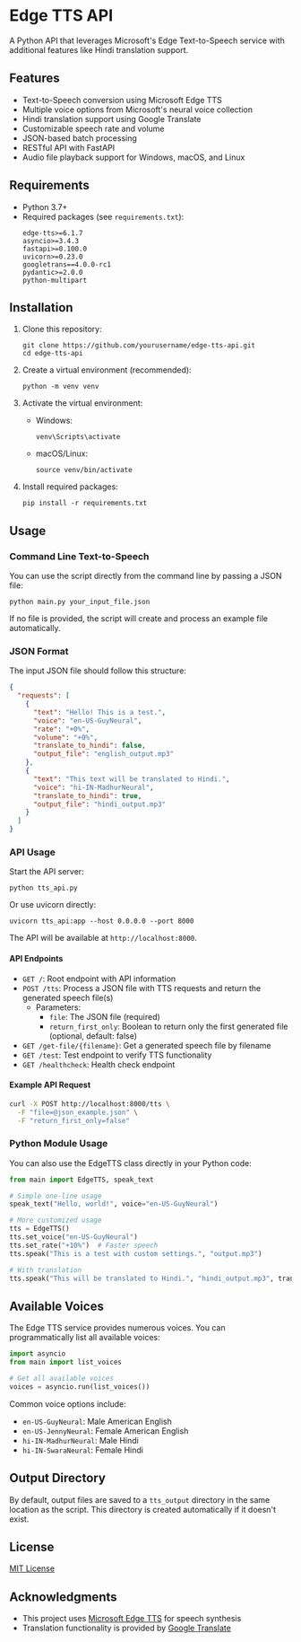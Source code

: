 # Edge TTS API

A Python API that leverages Microsoft's Edge Text-to-Speech service with additional features like Hindi translation support.

## Features

- Text-to-Speech conversion using Microsoft Edge TTS
- Multiple voice options from Microsoft's neural voice collection
- Hindi translation support using Google Translate
- Customizable speech rate and volume
- JSON-based batch processing
- RESTful API with FastAPI
- Audio file playback support for Windows, macOS, and Linux

## Requirements

- Python 3.7+
- Required packages (see `requirements.txt`):
  ```
  edge-tts>=6.1.7
  asyncio>=3.4.3
  fastapi>=0.100.0
  uvicorn>=0.23.0
  googletrans==4.0.0-rc1
  pydantic>=2.0.0
  python-multipart
  ```

## Installation

1. Clone this repository:
   ```
   git clone https://github.com/yourusername/edge-tts-api.git
   cd edge-tts-api
   ```

2. Create a virtual environment (recommended):
   ```
   python -m venv venv
   ```

3. Activate the virtual environment:
   - Windows:
     ```
     venv\Scripts\activate
     ```
   - macOS/Linux:
     ```
     source venv/bin/activate
     ```

4. Install required packages:
   ```
   pip install -r requirements.txt
   ```

## Usage

### Command Line Text-to-Speech

You can use the script directly from the command line by passing a JSON file:

```
python main.py your_input_file.json
```

If no file is provided, the script will create and process an example file automatically.

### JSON Format

The input JSON file should follow this structure:

```json
{
  "requests": [
    {
      "text": "Hello! This is a test.",
      "voice": "en-US-GuyNeural",
      "rate": "+0%",
      "volume": "+0%",
      "translate_to_hindi": false,
      "output_file": "english_output.mp3"
    },
    {
      "text": "This text will be translated to Hindi.",
      "voice": "hi-IN-MadhurNeural",
      "translate_to_hindi": true,
      "output_file": "hindi_output.mp3"
    }
  ]
}
```

### API Usage

Start the API server:

```
python tts_api.py
```

Or use uvicorn directly:

```
uvicorn tts_api:app --host 0.0.0.0 --port 8000
```

The API will be available at `http://localhost:8000`.

#### API Endpoints

- `GET /`: Root endpoint with API information
- `POST /tts`: Process a JSON file with TTS requests and return the generated speech file(s)
  - Parameters:
    - `file`: The JSON file (required)
    - `return_first_only`: Boolean to return only the first generated file (optional, default: false)
- `GET /get-file/{filename}`: Get a generated speech file by filename
- `GET /test`: Test endpoint to verify TTS functionality
- `GET /healthcheck`: Health check endpoint

#### Example API Request

```bash
curl -X POST http://localhost:8000/tts \
  -F "file=@json_example.json" \
  -F "return_first_only=false"
```

### Python Module Usage

You can also use the EdgeTTS class directly in your Python code:

```python
from main import EdgeTTS, speak_text

# Simple one-line usage
speak_text("Hello, world!", voice="en-US-GuyNeural")

# More customized usage
tts = EdgeTTS()
tts.set_voice("en-US-GuyNeural")
tts.set_rate("+10%")  # Faster speech
tts.speak("This is a test with custom settings.", "output.mp3")

# With translation
tts.speak("This will be translated to Hindi.", "hindi_output.mp3", translate_to_hindi=True)
```

## Available Voices

The Edge TTS service provides numerous voices. You can programmatically list all available voices:

```python
import asyncio
from main import list_voices

# Get all available voices
voices = asyncio.run(list_voices())
```

Common voice options include:
- `en-US-GuyNeural`: Male American English
- `en-US-JennyNeural`: Female American English
- `hi-IN-MadhurNeural`: Male Hindi
- `hi-IN-SwaraNeural`: Female Hindi

## Output Directory

By default, output files are saved to a `tts_output` directory in the same location as the script. This directory is created automatically if it doesn't exist.

## License

[MIT License](LICENSE)

## Acknowledgments

- This project uses [Microsoft Edge TTS](https://github.com/rany2/edge-tts) for speech synthesis
- Translation functionality is provided by [Google Translate](https://pypi.org/project/googletrans/)
